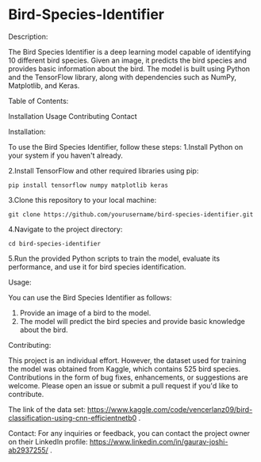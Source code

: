 # Bird-Species-Identifier

Description:

The Bird Species Identifier is a deep learning model capable of identifying 10 different bird species. Given an image, it predicts the bird species and provides basic information about the bird. The model is built using Python and the TensorFlow library, along with dependencies such as NumPy, Matplotlib, and Keras.

Table of Contents:

Installation 
Usage 
Contributing
Contact

Installation:

To use the Bird Species Identifier, follow these steps:
1.Install Python on your system if you haven't already.

2.Install TensorFlow and other required libraries using pip:

   `pip install tensorflow numpy matplotlib keras`
   
3.Clone this repository to your local machine: 

  `git clone https://github.com/yourusername/bird-species-identifier.git`

4.Navigate to the project directory: 

  `cd bird-species-identifier`

5.Run the provided Python scripts to train the model, evaluate its performance, and use it for bird species identification.

Usage:

You can use the Bird Species Identifier as follows:
1.	Provide an image of a bird to the model.
2.	The model will predict the bird species and provide basic knowledge about the bird.
   
Contributing:

This project is an individual effort. However, the dataset used for training the model was obtained from Kaggle, which contains 525 bird species. Contributions in the form of bug fixes, enhancements, or suggestions are welcome. Please open an issue or submit a pull request if you'd like to contribute. 

The link of the data set: https://www.kaggle.com/code/vencerlanz09/bird-classification-using-cnn-efficientnetb0 .

Contact:
For any inquiries or feedback, you can contact the project owner on their LinkedIn profile: https://www.linkedin.com/in/gaurav-joshi-ab2937255/ .
